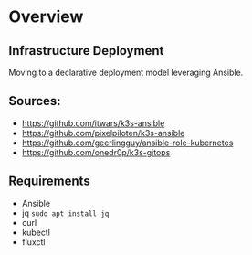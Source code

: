 # Overview

## Infrastructure Deployment
Moving to a declarative deployment model leveraging Ansible.

## Sources:
- https://github.com/itwars/k3s-ansible
- https://github.com/pixelpiloten/k3s-ansible 
- https://github.com/geerlingguy/ansible-role-kubernetes
- https://github.com/onedr0p/k3s-gitops

## Requirements
- Ansible
- jq
`sudo apt install jq`
- curl
- kubectl
- fluxctl